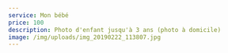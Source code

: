 ```yaml
---
service: Mon bébé
price: 100
description: Photo d'enfant jusqu'à 3 ans (photo à domicile)
image: /img/uploads/img_20190222_113807.jpg
---
```

